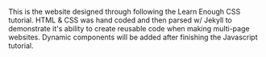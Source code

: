 This is the website designed through following the Learn Enough CSS tutorial. HTML & CSS was hand coded and then parsed w/ Jekyll to demonstrate it's ability to create reusable code when making multi-page websites. Dynamic components will be added after finishing the Javascript tutorial.
